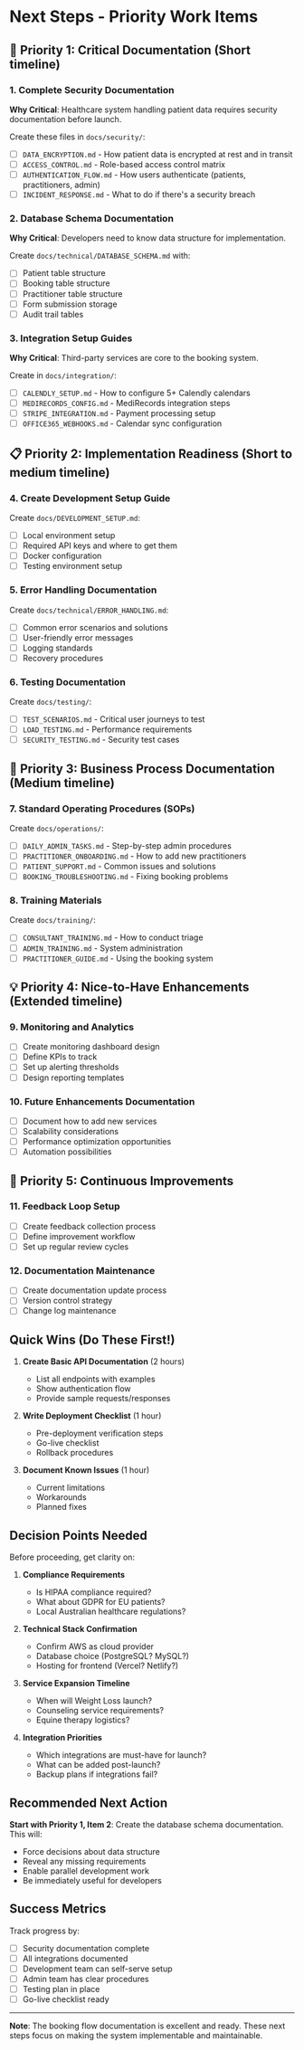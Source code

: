 # Next Steps - Priority Work Items

## 🚨 Priority 1: Critical Documentation (Short timeline)

### 1. Complete Security Documentation
**Why Critical**: Healthcare system handling patient data requires security documentation before launch.

Create these files in `docs/security/`:
- [ ] `DATA_ENCRYPTION.md` - How patient data is encrypted at rest and in transit
- [ ] `ACCESS_CONTROL.md` - Role-based access control matrix
- [ ] `AUTHENTICATION_FLOW.md` - How users authenticate (patients, practitioners, admin)
- [ ] `INCIDENT_RESPONSE.md` - What to do if there's a security breach

### 2. Database Schema Documentation
**Why Critical**: Developers need to know data structure for implementation.

Create `docs/technical/DATABASE_SCHEMA.md` with:
- [ ] Patient table structure
- [ ] Booking table structure
- [ ] Practitioner table structure
- [ ] Form submission storage
- [ ] Audit trail tables

### 3. Integration Setup Guides
**Why Critical**: Third-party services are core to the booking system.

Create in `docs/integration/`:
- [ ] `CALENDLY_SETUP.md` - How to configure 5+ Calendly calendars
- [ ] `MEDIRECORDS_CONFIG.md` - MediRecords integration steps
- [ ] `STRIPE_INTEGRATION.md` - Payment processing setup
- [ ] `OFFICE365_WEBHOOKS.md` - Calendar sync configuration

## 📋 Priority 2: Implementation Readiness (Short to medium timeline)

### 4. Create Development Setup Guide
Create `docs/DEVELOPMENT_SETUP.md`:
- [ ] Local environment setup
- [ ] Required API keys and where to get them
- [ ] Docker configuration
- [ ] Testing environment setup

### 5. Error Handling Documentation
Create `docs/technical/ERROR_HANDLING.md`:
- [ ] Common error scenarios and solutions
- [ ] User-friendly error messages
- [ ] Logging standards
- [ ] Recovery procedures

### 6. Testing Documentation
Create `docs/testing/`:
- [ ] `TEST_SCENARIOS.md` - Critical user journeys to test
- [ ] `LOAD_TESTING.md` - Performance requirements
- [ ] `SECURITY_TESTING.md` - Security test cases

## 🎯 Priority 3: Business Process Documentation (Medium timeline)

### 7. Standard Operating Procedures (SOPs)
Create `docs/operations/`:
- [ ] `DAILY_ADMIN_TASKS.md` - Step-by-step admin procedures
- [ ] `PRACTITIONER_ONBOARDING.md` - How to add new practitioners
- [ ] `PATIENT_SUPPORT.md` - Common issues and solutions
- [ ] `BOOKING_TROUBLESHOOTING.md` - Fixing booking problems

### 8. Training Materials
Create `docs/training/`:
- [ ] `CONSULTANT_TRAINING.md` - How to conduct triage
- [ ] `ADMIN_TRAINING.md` - System administration
- [ ] `PRACTITIONER_GUIDE.md` - Using the booking system

## 💡 Priority 4: Nice-to-Have Enhancements (Extended timeline)

### 9. Monitoring and Analytics
- [ ] Create monitoring dashboard design
- [ ] Define KPIs to track
- [ ] Set up alerting thresholds
- [ ] Design reporting templates

### 10. Future Enhancements Documentation
- [ ] Document how to add new services
- [ ] Scalability considerations
- [ ] Performance optimization opportunities
- [ ] Automation possibilities

## 🔄 Priority 5: Continuous Improvements

### 11. Feedback Loop Setup
- [ ] Create feedback collection process
- [ ] Define improvement workflow
- [ ] Set up regular review cycles

### 12. Documentation Maintenance
- [ ] Create documentation update process
- [ ] Version control strategy
- [ ] Change log maintenance

## Quick Wins (Do These First!)

1. **Create Basic API Documentation** (2 hours)
   - List all endpoints with examples
   - Show authentication flow
   - Provide sample requests/responses

2. **Write Deployment Checklist** (1 hour)
   - Pre-deployment verification steps
   - Go-live checklist
   - Rollback procedures

3. **Document Known Issues** (1 hour)
   - Current limitations
   - Workarounds
   - Planned fixes

## Decision Points Needed

Before proceeding, get clarity on:

1. **Compliance Requirements**
   - Is HIPAA compliance required?
   - What about GDPR for EU patients?
   - Local Australian healthcare regulations?

2. **Technical Stack Confirmation**
   - Confirm AWS as cloud provider
   - Database choice (PostgreSQL? MySQL?)
   - Hosting for frontend (Vercel? Netlify?)

3. **Service Expansion Timeline**
   - When will Weight Loss launch?
   - Counseling service requirements?
   - Equine therapy logistics?

4. **Integration Priorities**
   - Which integrations are must-have for launch?
   - What can be added post-launch?
   - Backup plans if integrations fail?

## Recommended Next Action

**Start with Priority 1, Item 2**: Create the database schema documentation. This will:
- Force decisions about data structure
- Reveal any missing requirements
- Enable parallel development work
- Be immediately useful for developers

## Success Metrics

Track progress by:
- [ ] Security documentation complete
- [ ] All integrations documented
- [ ] Development team can self-serve setup
- [ ] Admin team has clear procedures
- [ ] Testing plan in place
- [ ] Go-live checklist ready

---

**Note**: The booking flow documentation is excellent and ready. These next steps focus on making the system implementable and maintainable.